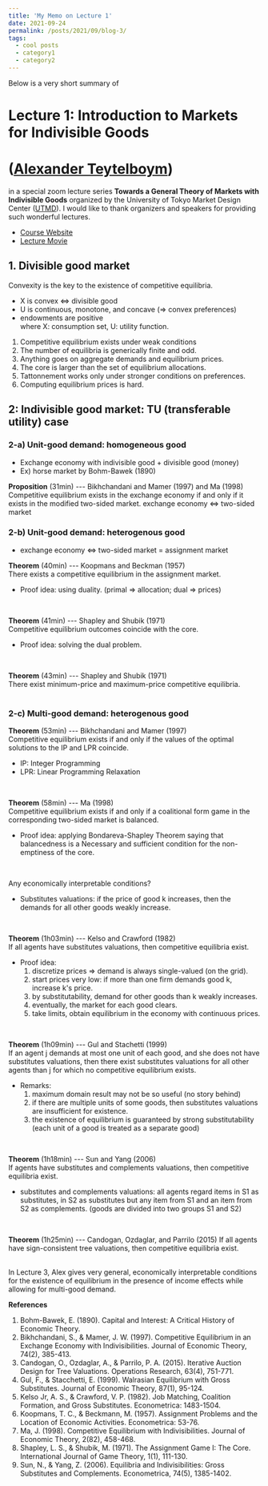 ```yaml
---
title: 'My Memo on Lecture 1'
date: 2021-09-24
permalink: /posts/2021/09/blog-3/
tags:
  - cool posts
  - category1
  - category2
---
```


Below is a very short summary of
# Lecture 1: Introduction to Markets for Indivisible Goods 
# ([Alexander Teytelboym](https://t8el.com/))
in a special zoom lecture series **Towards a General Theory of Markets with Indivisible Goods** organized by the University of Tokyo Market Design Center ([UTMD](https://www.mdc.e.u-tokyo.ac.jp/en/)).
I would like to thank organizers and speakers for providing such wonderful lectures.

* [Course Website](https://www.mdc.e.u-tokyo.ac.jp/en/special_lectures_2109/)
* [Lecture Movie](https://www.youtube.com/watch?v=Mg3SNHzsD8s)


## 1. Divisible good market

Convexity is the key to the existence of competitive equilibria.
* X is convex <=> divisible good
* U is continuous, monotone, and concave (=> convex preferences)
* endowments are positive  
where X: consumption set, U: utility function.

1. Competitive equilibrium exists under weak conditions
2. The number of equilibria is generically finite and odd.
3. Anything goes on aggregate demands and equilibrium prices.
4. The core is larger than the set of equilibrium allocations.
5. Tattonnement works only under stronger conditions on preferences.
6. Computing equilibrium prices is hard.


## 2: Indivisible good market: TU (transferable utility) case

### 2-a) Unit-good demand: homogeneous good
* Exchange economy with indivisible good + divisible good (money)
* Ex) horse market by Bohm-Bawek (1890)

**Proposition** (31min) --- Bikhchandani and Mamer (1997) and Ma (1998)  
Competitive equilibrium exists in the exchange economy if and only if it exists in the modified two-sided market.
exchange economy <=> two-sided market
<br>

### 2-b) Unit-good demand: heterogenous good
* exchange economy <=> two-sided market = assignment market

**Theorem** (40min) --- Koopmans and Beckman (1957)  
There exists a competitive equilibrium in the assignment market.
* Proof idea: using duality. (primal => allocation; dual => prices)  
<br>

**Theorem** (41min) --- Shapley and Shubik (1971)  
Competitive equilibrium outcomes coincide with the core.
* Proof idea: solving the dual problem.  
<br>

**Theorem** (43min) --- Shapley and Shubik (1971)  
There exist minimum-price and maximum-price competitive equilibria.  
<br>

### 2-c) Multi-good demand: heterogenous good

**Theorem** (53min) --- Bikhchandani and Mamer (1997)  
Competitive equilibrium exists if and only if the values of the optimal solutions to the IP and LPR coincide.
* IP: Integer Programming
* LPR: Linear Programming Relaxation  
<br>

**Theorem** (58min) --- Ma (1998)  
Competitive equilibrium exists if and only if a coalitional form game in the corresponding two-sided market is balanced.
* Proof idea: applying Bondareva-Shapley Theorem saying that balancedness is a Necessary and sufficient condition for the non-emptiness of the core.  
<br>

Any economically interpretable conditions?  
* Substitutes valuations: if the price of good k increases, then the demands for all other goods weakly increase.  
<br>

**Theorem** (1h03min) --- Kelso and Crawford (1982)  
If all agents have substitutes valuations, then competitive equilibria exist.
* Proof idea:
  1. discretize prices => demand is always single-valued (on the grid).
  2. start prices very low: if more than one firm demands good k, increase k's price.
  3. by substitutability, demand for other goods than k weakly increases.
  4. eventually, the market for each good clears.
  5. take limits, obtain equilibrium in the economy with continuous prices.  
<br>

**Theorem** (1h09min) --- Gul and Stachetti (1999)  
If an agent j demands at most one unit of each good, and she does not have substitutes valuations, then there exist substitutes valuations for all other agents than j for which no competitive equilibrium exists.
* Remarks:
  1. maximum domain result may not be so useful (no story behind)
  2. if there are multiple units of some goods, then substitutes valuations are insufficient for existence.
  3. the existence of equilibrium is guaranteed by strong substitutability (each unit of a good is treated as a separate good)  
<br>

**Theorem** (1h18min) --- Sun and Yang (2006)  
If agents have substitutes and complements valuations, then competitive equilibria exist.
* substitutes and complements valuations: all agents regard items in S1 as substitutes, in S2 as substitutes but any item from S1 and an item from S2 as complements. (goods are divided into two groups S1 and S2)  
<br>

**Theorem** (1h25min) --- Candogan, Ozdaglar, and Parrilo (2015)
If all agents have sign-consistent tree valuations, then competitive equilibria exist.  
<br>

In Lecture 3, Alex gives very general, economically interpretable conditions for the existence of equilibrium in the presence of income effects while allowing for multi-good demand.
<br>

**References**
1. Bohm-Bawek, E. (1890). Capital and Interest: A Critical History of Economic Theory.
2. Bikhchandani, S., & Mamer, J. W. (1997). Competitive Equilibrium in an Exchange Economy with Indivisibilities. Journal of Economic Theory, 74(2), 385-413.
3. Candogan, O., Ozdaglar, A., & Parrilo, P. A. (2015). Iterative Auction Design for Tree Valuations. Operations Research, 63(4), 751-771.
4. Gul, F., & Stacchetti, E. (1999). Walrasian Equilibrium with Gross Substitutes. Journal of Economic Theory, 87(1), 95-124.
5. Kelso Jr, A. S., & Crawford, V. P. (1982). Job Matching, Coalition Formation, and Gross Substitutes. Econometrica: 1483-1504.
6. Koopmans, T. C., & Beckmann, M. (1957). Assignment Problems and the Location of Economic Activities. Econometrica: 53-76.
7. Ma, J. (1998). Competitive Equilibrium with Indivisibilities. Journal of Economic Theory, 2(82), 458-468.
8. Shapley, L. S., & Shubik, M. (1971). The Assignment Game I: The Core. International Journal of Game Theory, 1(1), 111-130.
9. Sun, N., & Yang, Z. (2006). Equilibria and Indivisibilities: Gross Substitutes and Complements. Econometrica, 74(5), 1385-1402.

